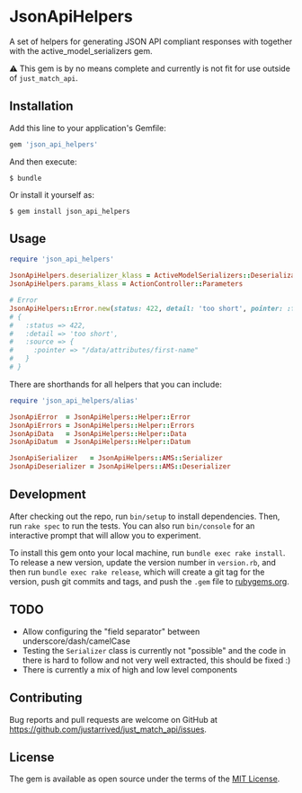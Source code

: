 # JsonApiHelpers

A set of helpers for generating JSON API compliant responses with together with the active_model_serializers gem.

:warning: This gem is by no means complete and currently is not fit for use outside of `just_match_api`.

## Installation

Add this line to your application's Gemfile:

```ruby
gem 'json_api_helpers'
```

And then execute:

    $ bundle

Or install it yourself as:

    $ gem install json_api_helpers

## Usage

```ruby
require 'json_api_helpers'

JsonApiHelpers.deserializer_klass = ActiveModelSerializers::Deserialization
JsonApiHelpers.params_klass = ActionController::Parameters

# Error
JsonApiHelpers::Error.new(status: 422, detail: 'too short', pointer: :first_name).to_h
# {
#   :status => 422,
#   :detail => 'too short',
#   :source => {
#     :pointer => "/data/attributes/first-name"
#   }
# }
```

There are shorthands for all helpers that you can include:

```ruby
require 'json_api_helpers/alias'

JsonApiError  = JsonApiHelpers::Helper::Error
JsonApiErrors = JsonApiHelpers::Helper::Errors
JsonApiData   = JsonApiHelpers::Helper::Data
JsonApiDatum  = JsonApiHelpers::Helper::Datum

JsonApiSerializer   = JsonApiHelpers::AMS::Serializer
JsonApiDeserializer = JsonApiHelpers::AMS::Deserializer
```

## Development

After checking out the repo, run `bin/setup` to install dependencies. Then, run `rake spec` to run the tests. You can also run `bin/console` for an interactive prompt that will allow you to experiment.

To install this gem onto your local machine, run `bundle exec rake install`. To release a new version, update the version number in `version.rb`, and then run `bundle exec rake release`, which will create a git tag for the version, push git commits and tags, and push the `.gem` file to [rubygems.org](https://rubygems.org).

## TODO

* Allow configuring the "field separator" between underscore/dash/camelCase
* Testing the `Serializer` class is currently not "possible" and the code in there is hard to follow and not very well extracted, this should be fixed :)
* There is currently a mix of high and low level components

## Contributing

Bug reports and pull requests are welcome on GitHub at https://github.com/justarrived/just_match_api/issues.

## License

The gem is available as open source under the terms of the [MIT License](http://opensource.org/licenses/MIT).
